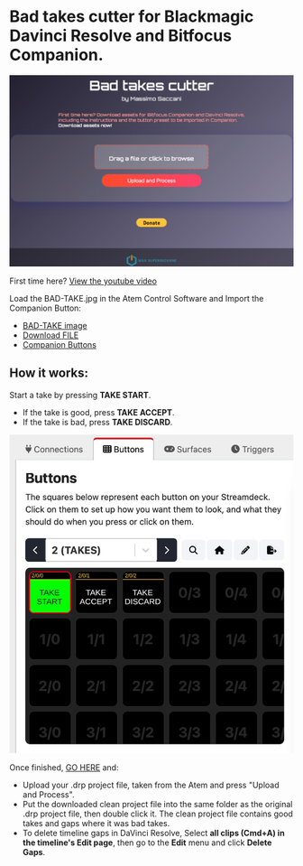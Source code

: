 # Bad takes cutter for Blackmagic Davinci Resolve and Bitfocus Companion.

![alt text](public/2.jpg)

First time here? 
[View the youtube video](https://pages.github.com/) 

Load the BAD-TAKE.jpg in the Atem Control Software and Import the Companion Button: 

- [BAD-TAKE image](./public/BAD-TAKE.png "download")
- <a id="raw-url" href="https://raw.githubusercontent.com/Supergiovane/davinci-resolve-bad-takes-cutter/master/public/BAD-TAKE.png">Download FILE</a>
- [Companion Buttons](./public/buttons.companionconfig)

 

## **How it works**:  

Start a take by pressing **TAKE START**.

- If the take is good, press **TAKE ACCEPT**.
- If the take is bad, press **TAKE DISCARD**.

![alt text](public/1.jpg)

Once finished, [GO HERE](https://pages.github.com:3000/) and:

- Upload your .drp project file, taken from the Atem and press "Upload and Process".
- Put the downloaded clean project file into the same folder as the original .drp project file, then double click it. The clean project file contains good takes and gaps where it was bad takes.
- To delete timeline gaps in DaVinci Resolve, Select **all clips (Cmd+A) in the timeline's Edit page**, then go to the **Edit** menu and click **Delete Gaps**. 




